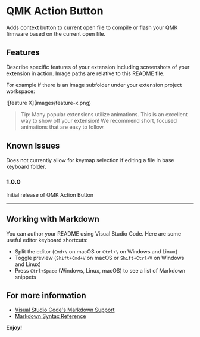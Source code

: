 # QMK Action Button

Adds context button to current open file to compile or flash your QMK firmware based on the current open file.

## Features

Describe specific features of your extension including screenshots of your extension in action. Image paths are relative to this README file.

For example if there is an image subfolder under your extension project workspace:

\!\[feature X\]\(images/feature-x.png\)

> Tip: Many popular extensions utilize animations. This is an excellent way to show off your extension! We recommend short, focused animations that are easy to follow.



## Known Issues

Does not currently allow for keymap selection if editing a file in base keyboard folder.

### 1.0.0

Initial release of QMK Action Button

---

## Working with Markdown

You can author your README using Visual Studio Code. Here are some useful editor keyboard shortcuts:

-   Split the editor (`Cmd+\` on macOS or `Ctrl+\` on Windows and Linux)
-   Toggle preview (`Shift+Cmd+V` on macOS or `Shift+Ctrl+V` on Windows and Linux)
-   Press `Ctrl+Space` (Windows, Linux, macOS) to see a list of Markdown snippets

## For more information

-   [Visual Studio Code's Markdown Support](http://code.visualstudio.com/docs/languages/markdown)
-   [Markdown Syntax Reference](https://help.github.com/articles/markdown-basics/)

**Enjoy!**

